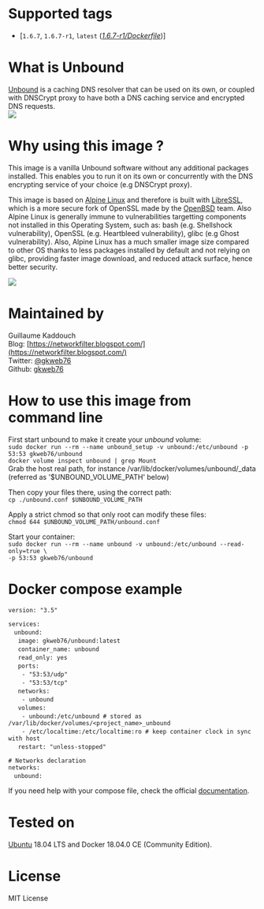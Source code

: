 # Supported tags
-   [`1.6.7`, `1.6.7-r1`, `latest` (*[1.6.7-r1/Dockerfile](https://github.com/gkweb76/unbound/blob/master/1.6.7-r1/Dockerfile)*)]



# What is Unbound
[Unbound](https://unbound.net/) is a caching DNS resolver that can be used on its own, or coupled with DNSCrypt proxy to have both a DNS caching service and encrypted DNS requests.  
![](https://unbound.net/gx/unbound-250.png)



# Why using this image ?
This image is a vanilla Unbound software without any additional packages installed. This enables you to run it on its own or concurrently with the DNS encrypting service of your choice (e.g DNSCrypt proxy).  

This image is based on [Alpine Linux](https://alpinelinux.org/) and therefore is built with [LibreSSL](https://www.libressl.org/), which is a more secure fork of OpenSSL made by the [OpenBSD](https://www.openbsd.org/) team. Also Alpine Linux is generally immune to vulnerabilities targetting components not installed in this Operating System, such as: bash (e.g. Shellshock vulnerability), OpenSSL (e.g. Heartbleed vulnerability), glibc (e.g Ghost vulnerability). Also, Alpine Linux has a much smaller image size compared to other OS thanks to less packages installed by default and not relying on glibc, providing faster image download, and reduced attack surface, hence better security.

![](https://wiki.alpinelinux.org/w/resources/assets/alogo.png)



# Maintained by
Guillaume Kaddouch  
Blog: [https://networkfilter.blogspot.com/](https://networkfilter.blogspot.com/)  
Twitter: [@gkweb76](https://twitter.com/gkweb76)  
Github: [gkweb76](https://github.com/gkweb76/)  



# How to use this image from command line
First start unbound to make it create your _unbound_ volume:  
`sudo docker run --rm --name unbound_setup -v unbound:/etc/unbound -p 53:53 gkweb76/unbound`  
`docker volume inspect unbound | grep Mount`  
Grab the host real path, for instance /var/lib/docker/volumes/unbound/_data (referred as '$UNBOUND_VOLUME_PATH' below)  

Then copy your files there, using the correct path:  
`cp ./unbound.conf $UNBOUND_VOLUME_PATH`  

Apply a strict chmod so that only root can modify these files:  
`chmod 644 $UNBOUND_VOLUME_PATH/unbound.conf`  

Start your container:  
`sudo docker run --rm --name unbound -v unbound:/etc/unbound --read-only=true \`  
`-p 53:53 gkweb76/unbound`  

# Docker compose example  
`version: "3.5"`  
  
`services:`  
&nbsp;&nbsp;  `unbound:`  
&nbsp;&nbsp;&nbsp;&nbsp;  `image: gkweb76/unbound:latest`  
&nbsp;&nbsp;&nbsp;&nbsp;  `container_name: unbound`  
&nbsp;&nbsp;&nbsp;&nbsp;  `read_only: yes`  
&nbsp;&nbsp;&nbsp;&nbsp;  `ports:`  
&nbsp;&nbsp;&nbsp;&nbsp;&nbsp;&nbsp;  `- "53:53/udp"`  
&nbsp;&nbsp;&nbsp;&nbsp;&nbsp;&nbsp;  `- "53:53/tcp"`  
&nbsp;&nbsp;&nbsp;&nbsp;  `networks:`  
&nbsp;&nbsp;&nbsp;&nbsp;&nbsp;&nbsp;  `- unbound`  
&nbsp;&nbsp;&nbsp;&nbsp;    `volumes:`   
&nbsp;&nbsp;&nbsp;&nbsp;&nbsp;&nbsp;      `- unbound:/etc/unbound # stored as /var/lib/docker/volumes/<project_name>_unbound`  
&nbsp;&nbsp;&nbsp;&nbsp;&nbsp;&nbsp;      `- /etc/localtime:/etc/localtime:ro # keep container clock in sync with host`  
&nbsp;&nbsp;&nbsp;&nbsp;    `restart: "unless-stopped"`  
  
`# Networks declaration`  
`networks:`  
&nbsp;&nbsp;  `unbound:` 
    
If you need help with your compose file, check the official [documentation](https://docs.docker.com/compose/compose-file/).  


# Tested on

[Ubuntu](https://www.ubuntu.com/) 18.04 LTS and Docker 18.04.0 CE (Community Edition).

# License

MIT License
